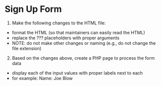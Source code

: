 # Sign Up Form

1. Make the following changes to the HTML file:
- format the HTML (so that maintainers can easily read the HTML)
- replace the ??? placeholders with proper arguments
- NOTE: do not make other changes or naming (e.g., do not change the file extension)

2. Based on the changes above, create a PHP page to process the form data
- display each of the input values with proper labels next to each
- for example: Name: Joe Blow
